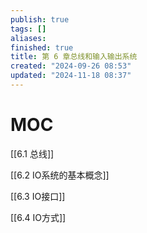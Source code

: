 ```yaml
---
publish: true
tags: []
aliases: 
finished: true
title: 第 6 章总线和输入输出系统
created: "2024-09-26 08:53"
updated: "2024-11-18 08:37"
---
```

# MOC

[[6.1 总线]]

[[6.2 IO系统的基本概念]]

[[6.3 IO接口]]

[[6.4 IO方式]]